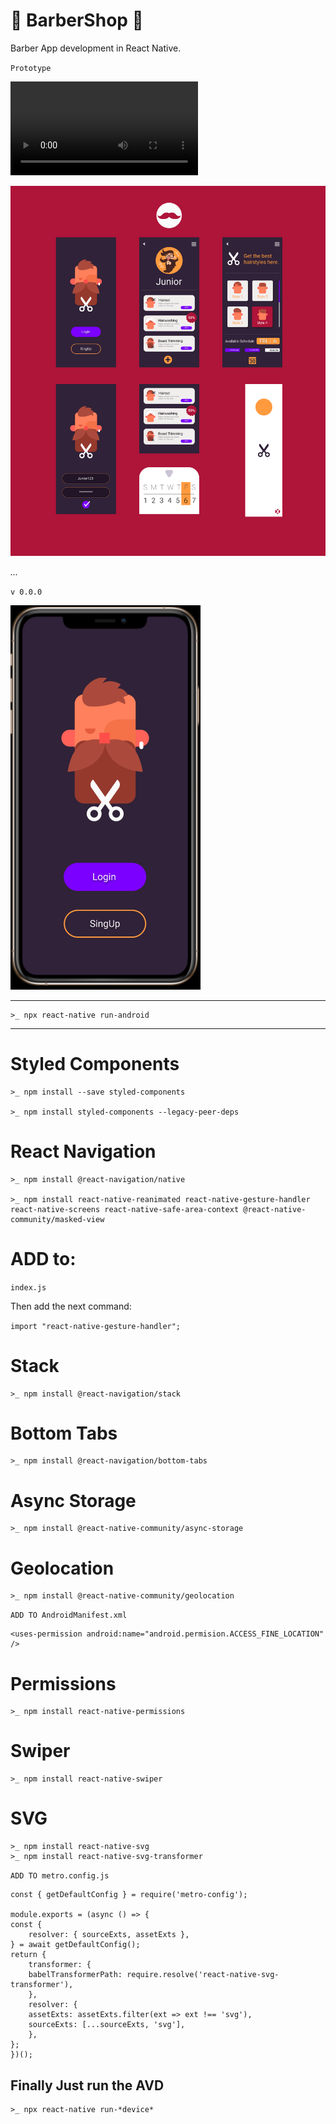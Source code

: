 # 💈 BarberShop 💈

Barber App development in React Native.

`Prototype`

![Video of App](/assets/vid/Barberapp-Prototype.mp4)

![Image of App](/src/assets/img/screen-mkb.png)

*...*

`v 0.0.0`

![Image of App](/src/assets/img/screen-v0.PNG)

---

    >_ npx react-native run-android

---

# Styled Components 

    >_ npm install --save styled-components

    >_ npm install styled-components --legacy-peer-deps


# React Navigation

    >_ npm install @react-navigation/native
    
    >_ npm install react-native-reanimated react-native-gesture-handler react-native-screens react-native-safe-area-context @react-native-community/masked-view

# ADD to:

`index.js`
    
  Then add the next command:

`import "react-native-gesture-handler";`

# Stack

    >_ npm install @react-navigation/stack

# Bottom Tabs

    >_ npm install @react-navigation/bottom-tabs

# Async Storage

    >_ npm install @react-native-community/async-storage

# Geolocation

    >_ npm install @react-native-community/geolocation

`ADD TO AndroidManifest.xml`

    <uses-permission android:name="android.permision.ACCESS_FINE_LOCATION" />

# Permissions

    >_ npm install react-native-permissions

# Swiper

    >_ npm install react-native-swiper

# SVG

    >_ npm install react-native-svg
    >_ npm install react-native-svg-transformer

`ADD TO metro.config.js`

    const { getDefaultConfig } = require('metro-config');

    module.exports = (async () => {
    const {
        resolver: { sourceExts, assetExts },
    } = await getDefaultConfig();
    return {
        transformer: {
        babelTransformerPath: require.resolve('react-native-svg-transformer'),
        },
        resolver: {
        assetExts: assetExts.filter(ext => ext !== 'svg'),
        sourceExts: [...sourceExts, 'svg'],
        },
    };
    })();

## Finally  Just run the AVD

    >_ npx react-native run-*device*